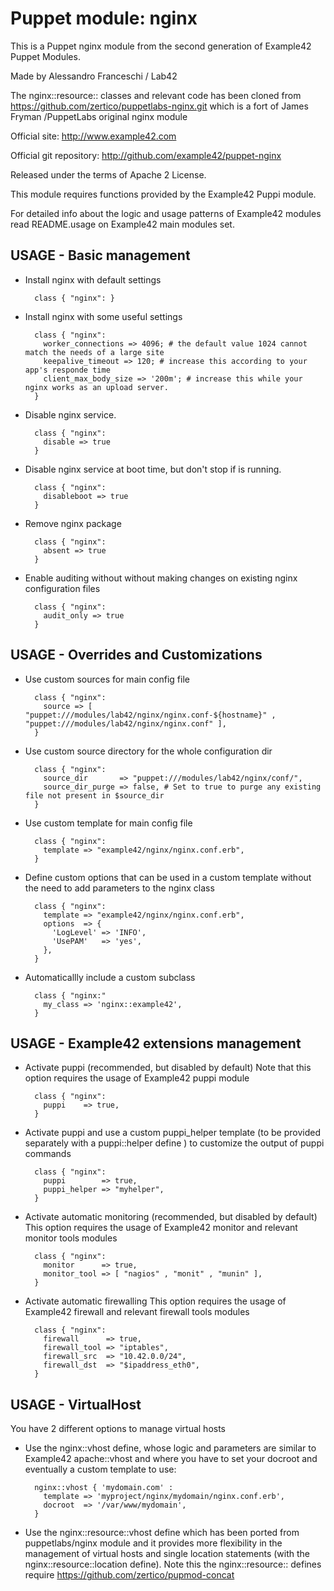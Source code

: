 # Puppet module: nginx

This is a Puppet nginx module from the second generation of Example42 Puppet Modules.

Made by Alessandro Franceschi / Lab42

The nginx::resource:: classes and relevant code has been cloned from https://github.com/zertico/puppetlabs-nginx.git
which is a fort of James Fryman /PuppetLabs original nginx module

Official site: http://www.example42.com

Official git repository: http://github.com/example42/puppet-nginx

Released under the terms of Apache 2 License.

This module requires functions provided by the Example42 Puppi module.

For detailed info about the logic and usage patterns of Example42 modules read README.usage on Example42 main modules set.

## USAGE - Basic management

* Install nginx with default settings

        class { "nginx": }

* Install nginx with some useful settings

        class { "nginx": 
          worker_connections => 4096; # the default value 1024 cannot match the needs of a large site
          keepalive_timeout => 120; # increase this according to your app's responde time
          client_max_body_size => '200m'; # increase this while your nginx works as an upload server.
        }

* Disable nginx service.

        class { "nginx":
          disable => true
        }

* Disable nginx service at boot time, but don't stop if is running.

        class { "nginx":
          disableboot => true
        }

* Remove nginx package

        class { "nginx":
          absent => true
        }

* Enable auditing without without making changes on existing nginx configuration files

        class { "nginx":
          audit_only => true
        }


## USAGE - Overrides and Customizations
* Use custom sources for main config file 

        class { "nginx":
          source => [ "puppet:///modules/lab42/nginx/nginx.conf-${hostname}" , "puppet:///modules/lab42/nginx/nginx.conf" ], 
        }


* Use custom source directory for the whole configuration dir

        class { "nginx":
          source_dir       => "puppet:///modules/lab42/nginx/conf/",
          source_dir_purge => false, # Set to true to purge any existing file not present in $source_dir
        }

* Use custom template for main config file 

        class { "nginx":
          template => "example42/nginx/nginx.conf.erb",      
        }

* Define custom options that can be used in a custom template without the
  need to add parameters to the nginx class

        class { "nginx":
          template => "example42/nginx/nginx.conf.erb",    
          options  => {
            'LogLevel' => 'INFO',
            'UsePAM'   => 'yes',
          },
        }

* Automaticallly include a custom subclass

        class { "nginx:"
          my_class => 'nginx::example42',
        }


## USAGE - Example42 extensions management 
* Activate puppi (recommended, but disabled by default)
  Note that this option requires the usage of Example42 puppi module

        class { "nginx": 
          puppi    => true,
        }

* Activate puppi and use a custom puppi_helper template (to be provided separately with
  a puppi::helper define ) to customize the output of puppi commands 

        class { "nginx":
          puppi        => true,
          puppi_helper => "myhelper", 
        }

* Activate automatic monitoring (recommended, but disabled by default)
  This option requires the usage of Example42 monitor and relevant monitor tools modules

        class { "nginx":
          monitor      => true,
          monitor_tool => [ "nagios" , "monit" , "munin" ],
        }

* Activate automatic firewalling 
  This option requires the usage of Example42 firewall and relevant firewall tools modules

        class { "nginx":       
          firewall      => true,
          firewall_tool => "iptables",
          firewall_src  => "10.42.0.0/24",
          firewall_dst  => "$ipaddress_eth0",
        }

## USAGE - VirtualHost

You have 2 different options to manage virtual hosts

* Use the nginx::vhost define, whose logic and parameters are similar to Example42 apache::vhost
  and where you have to set your docroot and eventually a custom template to use:

        nginx::vhost { 'mydomain.com' :
          template => 'myproject/nginx/mydomain/nginx.conf.erb',
          docroot  => '/var/www/mydomain',
        }

* Use the nginx::resource::vhost define which has been ported from puppetlabs/nginx module
  and it provides more flexibility in the management of virtual hosts and single location
  statements (with the nginx::resource::location define).
  Note this the nginx::resource:: defines require https://github.com/zertico/pupmod-concat
